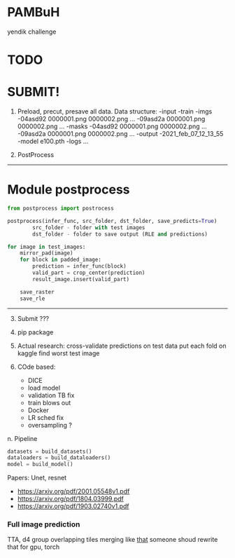 # PAMBuH
yendik challenge

# TODO

# SUBMIT!

1. Preload, precut, presave all data.
Data structure:
-input
    -train
        -imgs
            -04asd92
                0000001.png
                0000002.png
                ...
            -09asd2a
                0000001.png
                0000002.png
                ...
        -masks
            -04asd92
                0000001.png
                0000002.png
                ...
            -09asd2a
                0000001.png
                0000002.png
                ...
-output
    -2021_feb_07_12_13_55
        -model
            e100.pth
        -logs
        ...

2. PostProcess
_______________
# Module postprocess
```python
from postprocess import postrocess

postprocess(infer_func, src_folder, dst_folder, save_predicts=True)
        src_folder - folder with test images
        dst_folder - folder to save output (RLE and predictions)

for image in test_images:
    mirror_pad(image)
    for block in padded_image:
        prediction = infer_func(block)
        valid_part = crop_center(prediction)
        result_image.insert(valid_part)

    save_raster
    save_rle
```
_____________

3. Submit 
???

4. pip package
5. Actual research: 
    cross-validate predictions on test data 
    put each fold on kaggle
    find worst test image
6. COde based:
    - DICE
    - load model
    - validation TB fix 
    - train blows out
    - Docker
    - LR sched fix
    - oversampling ?



n. Pipeline
```python
datasets = build_datasets()
dataloaders = build_dataloaders()
model = build_model()
```

Papers:
Unet, resnet
- https://arxiv.org/pdf/2001.05548v1.pdf
- https://arxiv.org/pdf/1804.03999.pdf
- https://arxiv.org/pdf/1903.02740v1.pdf


### Full image prediction
TTA, d4 group
overlapping tiles
merging like [that](https://github.com/Vooban/Smoothly-Blend-Image-Patches)
someone shoud rewrite that for gpu, torch

